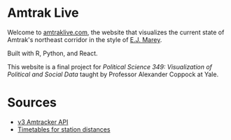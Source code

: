 # Amtrak Live

Welcome to [amtraklive.com](https://amtraklive.com/), the website that visualizes the current state of Amtrak's northeast corridor in the style of [E.J. Marey](https://en.wikipedia.org/wiki/%C3%89tienne-Jules_Marey).

Built with R, Python, and React.

This website is a final project for *Political Science 349: Visualization of Political and Social Data* taught by Professor Alexander Coppock at Yale.

# Sources
- [v3 Amtracker API](https://github.com/piemadd/amtraker-v3)
- [Timetables for station distances](https://www.narprail.org/site/assets/files/20928/nec-bos-was-1.pdf)